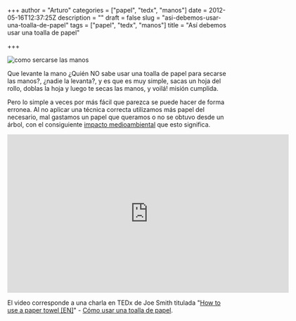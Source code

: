 +++
author = "Arturo"
categories = ["papel", "tedx", "manos"]
date = 2012-05-16T12:37:25Z
description = ""
draft = false
slug = "asi-debemos-usar-una-toalla-de-papel"
tags = ["papel", "tedx", "manos"]
title = "Así debemos usar una toalla de papel"

+++


![como sercarse las manos](/content/images/2016/06/hoja-papel.jpg)

Que levante la mano ¿Quién NO sabe usar una toalla de papel para secarse las manos?, ¿nadie la levanta?, y es que es muy simple, sacas un hoja del rollo, doblas la hoja y luego te secas las manos, y voilá! misión cumplida.

Pero lo simple a veces por más fácil que parezca se puede hacer de forma erronea. Al no aplicar una técnica correcta utilizamos más papel del necesario, mal gastamos un papel que queramos o no se obtuvo desde un árbol, con el consiguiente <a title="Mensaje ecológico con video juegos clásicos" href="http://geeksan.com/arte-y-diseno/mensaje-ecologico-con-video-juegos-clasicos.html">impacto medioambiental</a> que esto significa.

<iframe src="http://www.youtube.com/embed/2FMBSblpcrc" frameborder="0" width="640" height="360"></iframe>

El video corresponde a una charla en TEDx de Joe Smith titulada "<a href="http://www.ted.com/talks/joe_smith_how_to_use_a_paper_towel.html">How to use a paper towel [EN]</a>" - <a href="http://daringfireball.net/linked/2012/05/15/joe-smith-paper-towel">Cómo usar una toalla de papel</a>.